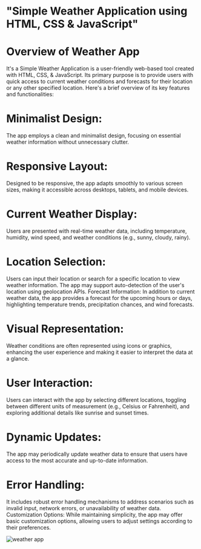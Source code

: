   # "Simple Weather Application using HTML, CSS &amp; JavaScript"

# Overview of Weather App

It's a  Simple Weather Application is a user-friendly web-based tool created with HTML, CSS,  &amp; JavaScript. Its primary purpose is to provide users with quick access to current weather conditions and forecasts for their location or any other specified location. Here's a brief overview of its key features and functionalities:

# Minimalist Design: 

The app employs a clean and minimalist design, focusing on essential weather information without unnecessary clutter.

# Responsive Layout: 

Designed to be responsive, the app adapts smoothly to various screen sizes, making it accessible across desktops, tablets, and mobile devices.

# Current Weather Display: 

Users are presented with real-time weather data, including temperature, humidity, wind speed, and weather conditions (e.g., sunny, cloudy, rainy).

# Location Selection: 

Users can input their location or search for a specific location to view weather information. The app may support auto-detection of the user's location using geolocation APIs.
Forecast Information: In addition to current weather data, the app provides a forecast for the upcoming hours or days, highlighting temperature trends, precipitation chances, and wind forecasts.

# Visual Representation: 

Weather conditions are often represented using icons or graphics, enhancing the user experience and making it easier to interpret the data at a glance.

# User Interaction: 

Users can interact with the app by selecting different locations, toggling between different units of measurement (e.g., Celsius or Fahrenheit), and exploring additional details like sunrise and sunset times.

# Dynamic Updates:

 The app may periodically update weather data to ensure that users have access to the most accurate and up-to-date information.

# Error Handling: 

It includes robust error handling mechanisms to address scenarios such as invalid input, network errors, or unavailability of weather data.
Customization Options: While maintaining simplicity, the app may offer basic customization options, allowing users to adjust settings according to their preferences.

![weather app](https://github.com/styloraushan/Simple-Weather-App/assets/142259385/e0192bac-a33e-414b-9a41-7a3832cef4aa)


